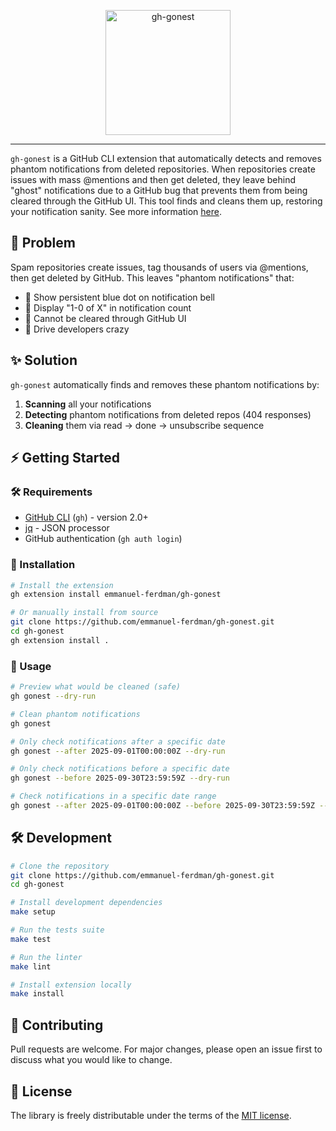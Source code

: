 <p align="center">
  <a href="https://github.com/emmanuel-ferdman/gh-gonest">
    <picture>
      <img src="https://raw.githubusercontent.com/emmanuel-ferdman/gh-gonest/main/assets/logo-with-title.png" alt="gh-gonest" height="200px">
    </picture>
  </a>
</p>

---

`gh-gonest` is a GitHub CLI extension that automatically detects and removes phantom notifications from deleted repositories. When repositories create issues with mass @mentions and then get deleted, they leave behind "ghost" notifications due to a GitHub bug that prevents them from being cleared through the GitHub UI. This tool finds and cleans them up, restoring your notification sanity. See more information [here](https://github.com/orgs/community/discussions/6874).

## 🎯 Problem

Spam repositories create issues, tag thousands of users via @mentions, then get deleted by GitHub. This leaves "phantom notifications" that:

- 🔵 Show persistent blue dot on notification bell
- 👻 Display "1-0 of X" in notification count
- 🚫 Cannot be cleared through GitHub UI
- 😤 Drive developers crazy

## ✨ Solution

`gh-gonest` automatically finds and removes these phantom notifications by:

1. **Scanning** all your notifications
2. **Detecting** phantom notifications from deleted repos (404 responses)
3. **Cleaning** them via read → done → unsubscribe sequence

## ⚡ Getting Started

### 🛠️ Requirements

- [GitHub CLI](https://cli.github.com/) (`gh`) - version 2.0+
- [jq](https://jqlang.github.io/jq/) - JSON processor
- GitHub authentication (`gh auth login`)

### 🚀 Installation

```bash
# Install the extension
gh extension install emmanuel-ferdman/gh-gonest

# Or manually install from source
git clone https://github.com/emmanuel-ferdman/gh-gonest.git
cd gh-gonest
gh extension install .
```

### 📖 Usage

```bash
# Preview what would be cleaned (safe)
gh gonest --dry-run

# Clean phantom notifications
gh gonest

# Only check notifications after a specific date
gh gonest --after 2025-09-01T00:00:00Z --dry-run

# Only check notifications before a specific date  
gh gonest --before 2025-09-30T23:59:59Z --dry-run

# Check notifications in a specific date range
gh gonest --after 2025-09-01T00:00:00Z --before 2025-09-30T23:59:59Z --dry-run
```

## 🛠️ Development

```bash
# Clone the repository
git clone https://github.com/emmanuel-ferdman/gh-gonest.git
cd gh-gonest

# Install development dependencies
make setup

# Run the tests suite
make test

# Run the linter
make lint

# Install extension locally
make install
```

## 🤝 Contributing

Pull requests are welcome. For major changes, please open an issue first to discuss what you would like to change.

## 📄 License

The library is freely distributable under the terms of the [MIT license](LICENSE).
